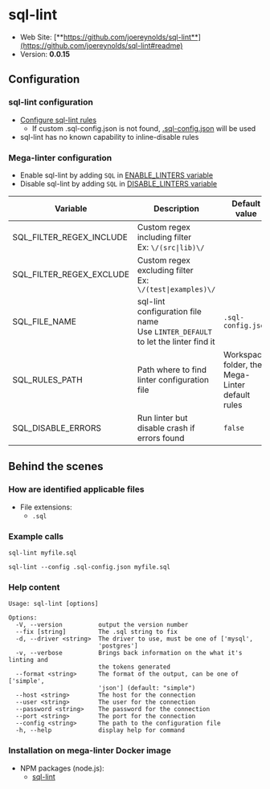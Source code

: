 <!-- markdownlint-disable MD033 MD041 -->
<!-- Generated by .automation/build.py, please do not update manually -->
# sql-lint

- Web Site: [**https://github.com/joereynolds/sql-lint**](https://github.com/joereynolds/sql-lint#readme)
- Version: **0.0.15**

## Configuration

### sql-lint configuration

- [Configure sql-lint rules](https://sql-lint.readthedocs.io/en/latest/files/configuration.html)
  - If custom .sql-config.json is not found, [.sql-config.json](https://github.com/nvuillam/mega-linter/tree/master/TEMPLATES/.sql-config.json) will be used
- sql-lint has no known capability to inline-disable rules

### Mega-linter configuration

- Enable sql-lint by adding `SQL` in [ENABLE_LINTERS variable](https://github.com/nvuillam/mega-linter#activation-and-deactivation)
- Disable sql-lint by adding `SQL` in [DISABLE_LINTERS variable](https://github.com/nvuillam/mega-linter#activation-and-deactivation)

| Variable | Description | Default value |
| ----------------- | -------------- | -------------- |
| SQL_FILTER_REGEX_INCLUDE | Custom regex including filter<br/>Ex: `\/(src\|lib)\/` |  |
| SQL_FILTER_REGEX_EXCLUDE | Custom regex excluding filter<br/>Ex: `\/(test\|examples)\/` |  |
| SQL_FILE_NAME | sql-lint configuration file name</br>Use `LINTER_DEFAULT` to let the linter find it | `.sql-config.json` |
| SQL_RULES_PATH | Path where to find linter configuration file | Workspace folder, then Mega-Linter default rules |
| SQL_DISABLE_ERRORS | Run linter but disable crash if errors found | `false` |

## Behind the scenes

### How are identified applicable files

- File extensions:
  - `.sql`


### Example calls

```shell
sql-lint myfile.sql
```

```shell
sql-lint --config .sql-config.json myfile.sql
```


### Help content

```shell
Usage: sql-lint [options]

Options:
  -V, --version          output the version number
  --fix [string]         The .sql string to fix
  -d, --driver <string>  The driver to use, must be one of ['mysql',
                         'postgres']
  -v, --verbose          Brings back information on the what it's linting and
                         the tokens generated
  --format <string>      The format of the output, can be one of ['simple',
                         'json'] (default: "simple")
  --host <string>        The host for the connection
  --user <string>        The user for the connection
  --password <string>    The password for the connection
  --port <string>        The port for the connection
  --config <string>      The path to the configuration file
  -h, --help             display help for command

```

### Installation on mega-linter Docker image

- NPM packages (node.js):
  - [sql-lint](https://www.npmjs.com/package/sql-lint)

